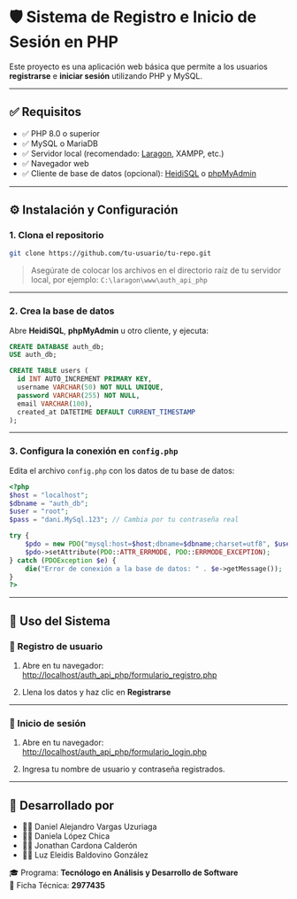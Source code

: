 
# 🛡️ Sistema de Registro e Inicio de Sesión en PHP

Este proyecto es una aplicación web básica que permite a los usuarios **registrarse** e **iniciar sesión** utilizando PHP y MySQL.

---

## ✅ Requisitos

- ✅ PHP 8.0 o superior  
- ✅ MySQL o MariaDB  
- ✅ Servidor local (recomendado: [Laragon](https://laragon.org/), XAMPP, etc.)  
- ✅ Navegador web  
- ✅ Cliente de base de datos (opcional): [HeidiSQL](https://www.heidisql.com/) o [phpMyAdmin](https://www.phpmyadmin.net/)  

---

## ⚙️ Instalación y Configuración

### 1. Clona el repositorio

```bash
git clone https://github.com/tu-usuario/tu-repo.git
```

> Asegúrate de colocar los archivos en el directorio raíz de tu servidor local, por ejemplo: `C:\laragon\www\auth_api_php`

---

### 2. Crea la base de datos

Abre **HeidiSQL**, **phpMyAdmin** u otro cliente, y ejecuta:

```sql
CREATE DATABASE auth_db;
USE auth_db;

CREATE TABLE users (
  id INT AUTO_INCREMENT PRIMARY KEY,
  username VARCHAR(50) NOT NULL UNIQUE,
  password VARCHAR(255) NOT NULL,
  email VARCHAR(100),
  created_at DATETIME DEFAULT CURRENT_TIMESTAMP
);
```

---

### 3. Configura la conexión en `config.php`

Edita el archivo `config.php` con los datos de tu base de datos:

```php
<?php
$host = "localhost";
$dbname = "auth_db";
$user = "root";
$pass = "dani.MySql.123"; // Cambia por tu contraseña real

try {
    $pdo = new PDO("mysql:host=$host;dbname=$dbname;charset=utf8", $user, $pass);
    $pdo->setAttribute(PDO::ATTR_ERRMODE, PDO::ERRMODE_EXCEPTION);
} catch (PDOException $e) {
    die("Error de conexión a la base de datos: " . $e->getMessage());
}
?>
```

---

## 🚀 Uso del Sistema

### 📝 Registro de usuario

1. Abre en tu navegador:  
   [http://localhost/auth_api_php/formulario_registro.php](http://localhost/auth_api_php/formulario_registro.php)

2. Llena los datos y haz clic en **Registrarse**

---

### 🔐 Inicio de sesión

1. Abre en tu navegador:  
   [http://localhost/auth_api_php/formulario_login.php](http://localhost/auth_api_php/formulario_login.php)

2. Ingresa tu nombre de usuario y contraseña registrados.

---

## 👥 Desarrollado por

- 👨‍💻 Daniel Alejandro Vargas Uzuriaga  
- 👩‍💻 Daniela López Chica  
- 👨‍💻 Jonathan Cardona Calderón  
- 👩‍💻 Luz Eleidis Baldovino González  

🎓 Programa: **Tecnólogo en Análisis y Desarrollo de Software**  
📘 Ficha Técnica: **2977435**
